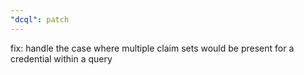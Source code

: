 ```yaml
---
"dcql": patch
---
```


fix: handle the case where multiple claim sets would be present for a credential within a query
